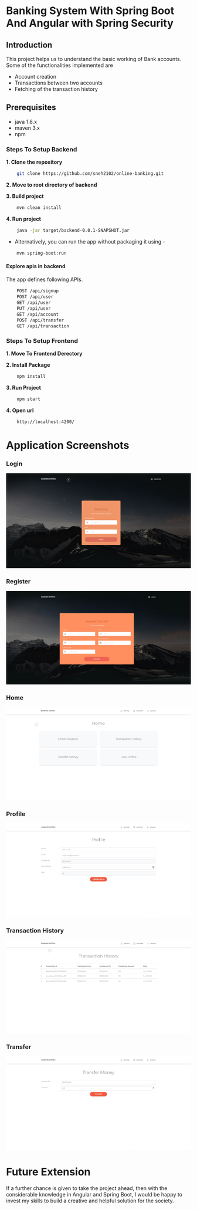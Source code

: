 # Banking System With Spring Boot And Angular with Spring Security

## Introduction

This project helps us to understand the basic working of Bank accounts. Some of the functionalities implemented are
- Account creation
- Transactions between two accounts
- Fetching of the transaction history

## Prerequisites
- java 1.8.x
- maven 3.x
- npm

### Steps To Setup Backend

**1. Clone the repository**
```bash
    git clone https://github.com/sneh2102/online-banking.git
```

**2. Move to root directory of backend**

**3. Build project**
```bash
    mvn clean install
``` 

**4. Run project** 
```bash
    java -jar target/backend-0.0.1-SNAPSHOT.jar
``` 
- Alternatively, you can run the app without packaging it using -
```bash
    mvn spring-boot:run
```
  #### Explore apis in backend

The app defines following APIs. 
 
```   
    POST /api/signup   
    POST /api/user
    GET /api/user
    PUT /api/user
    GET /api/account
    POST /api/transfer
    GET /api/transaction      
```

### Steps To Setup Frontend

**1. Move To Frontend Derectory**

**2. Install Package**
```bash 
    npm install
```

**3. Run Project**
```bash
    npm start
```

**4. Open url**
```bash
    http://localhost:4200/
```
# Application Screenshots

### Login

![Login image](https://github.com/sneh2102/online-banking/blob/main/images/login.PNG)

### Register

![Register image](https://github.com/sneh2102/online-banking/blob/main/images/register.PNG)

### Home

![Home Page image](https://github.com/sneh2102/online-banking/blob/main/images/home.PNG)

### Profile

![Profile image](https://github.com/sneh2102/online-banking/blob/main/images/profile.PNG)

### Transaction History

![History image](https://github.com/sneh2102/online-banking/blob/main/images/history.PNG)

### Transfer

![Transfer image](https://github.com/sneh2102/online-banking/blob/main/readme-images/transfer.PNG)


# Future Extension
If a further chance is given to take the project ahead, then with the considerable knowledge in Angular and Spring Boot, I would be happy to invest my skills to build a creative and helpful solution for the society.
